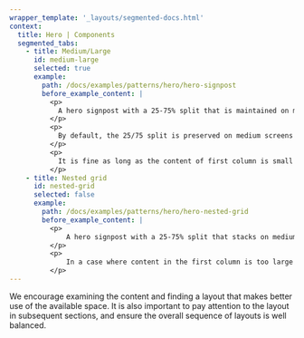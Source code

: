 ```yaml
---
wrapper_template: '_layouts/segmented-docs.html'
context:
  title: Hero | Components
  segmented_tabs:
    - title: Medium/Large
      id: medium-large
      selected: true
      example:
        path: /docs/examples/patterns/hero/hero-signpost
        before_example_content: |
          <p>
            A hero signpost with a 25-75% split that is maintained on medium-sized screens.
          </p>
          <p>
            By default, the 25/75 split is preserved on medium screens by using 2 and 4 of the available columns (turning it into 33/66% split).
          </p>
          <p>
            It is fine as long as the content of first column is small enough to fit in 2 of the grid’s 6 columns, as in the following example
          </p>
    - title: Nested grid
      id: nested-grid
      selected: false
      example:
        path: /docs/examples/patterns/hero/hero-nested-grid
        before_example_content: |
          <p>
              A hero signpost with a 25-75% split that stacks on medium and small screens.
          </p>
          <p>
              In a case where content in the first column is too large to fit in 2 columns, or the content of second column being long enough to justify using full width of the screen, the layout should be adjusted to stack on medium screens (by using <code>row--25-75-on-large</code> variant)
          </p>
---
```


We encourage examining the content and finding a layout that makes better use of the available space. It is also important to pay attention to the layout in subsequent sections, and ensure the overall sequence of layouts is well balanced.
